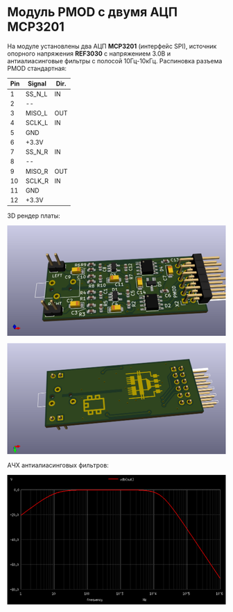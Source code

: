 # Модуль PMOD с двумя АЦП MCP3201

На модуле установлены два АЦП __MCP3201__ (интерфейс SPI), источник опорного
напряжения __REF3030__ с напряжением 3.0В и антиалиасинговые фильтры с полосой
10Гц-10кГц. Распиновка разъема PMOD стандартная:

| Pin | Signal | Dir. |
|-----|--------|------|
| 1   | SS_N_L | IN   |
| 2   | --     |      |
| 3   | MISO_L | OUT  |
| 4   | SCLK_L | IN   |
| 5   | GND    |      |
| 6   | +3.3V  |      |
| 7   | SS_N_R | IN   |
| 8   | --     |      |
| 9   | MISO_R | OUT  |
| 10  | SCLK_R | IN   |
| 11  | GND    |      |
| 12  | +3.3V  |      |

3D рендер платы:

![3D top](dual-mcp3201-pmod-3d-top.png)

![3D bot](dual-mcp3201-pmod-3d-bot.png)

АЧХ антиалиасинговых фильтров:

![Filter Bode plot](filter-bode.png)
